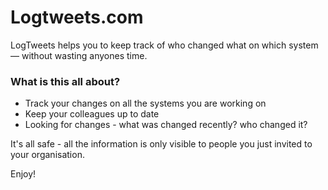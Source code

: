 Logtweets.com
=============

LogTweets helps you to keep track of who changed what on which system — without wasting anyones time.

### What is this all about?

* Track your changes on all the systems you are working on
* Keep your colleagues up to date
* Looking for changes - what was changed recently? who changed it?

It's all safe - all the information is only visible to people you just invited to your organisation.

Enjoy!

